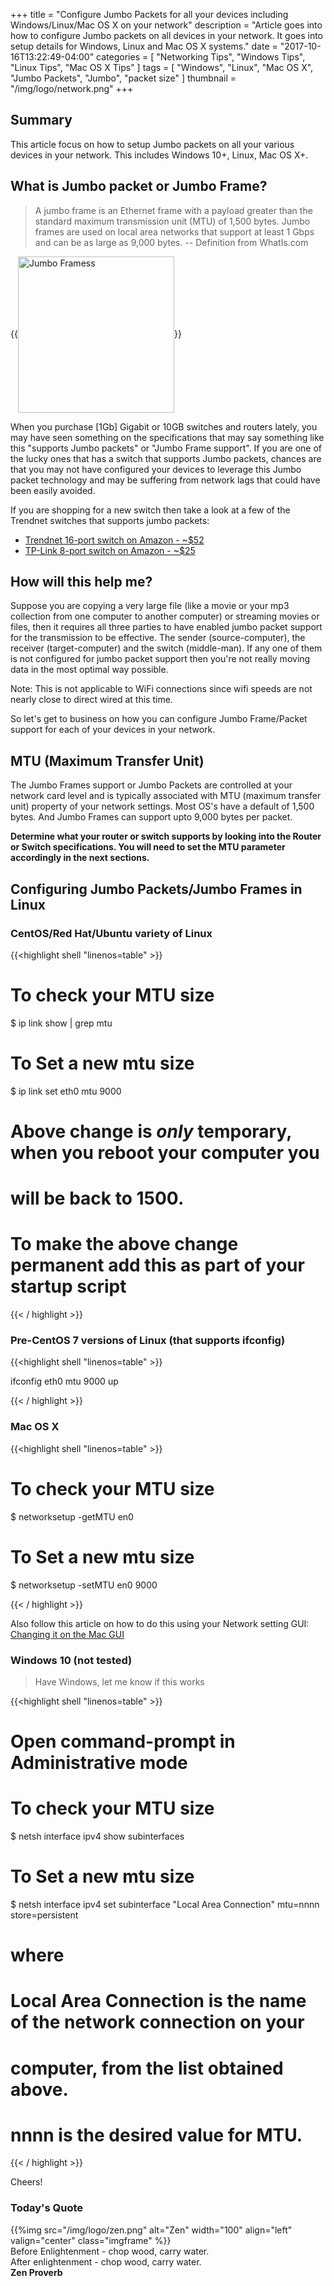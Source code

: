 +++
title = "Configure Jumbo Packets for all your devices including Windows/Linux/Mac OS X on your network"
description = "Article goes into how to configure Jumbo packets on all devices in your network. It goes into setup details for Windows, Linux and Mac OS X systems."
date = "2017-10-16T13:22:49-04:00"
categories = [
  "Networking Tips",
  "Windows Tips",
  "Linux Tips",
  "Mac OS X Tips"
]
tags = [
  "Windows",
  "Linux",
  "Mac OS X",
  "Jumbo Packets",
  "Jumbo",
  "packet size"
]
thumbnail = "/img/logo/network.png"
+++

## Summary

This article focus on how to setup Jumbo packets on all your various devices in your network. This includes Windows 10+, Linux, Mac OS X+.

## What is Jumbo packet or Jumbo Frame?

> A jumbo frame is an Ethernet frame with a payload greater than the standard maximum transmission unit (MTU) of 1,500 bytes. Jumbo frames are used on local area networks that support at least 1 Gbps and can be as large as 9,000 bytes.
> -- Definition from WhatIs.com

{{<img src="/img/2017/10/jumbo-frames.gif" alt="Jumbo Framess" width="250" align="center" class="imgframe">}}

When you purchase [1Gb] Gigabit or 10GB switches and routers lately, you may have seen something on the specifications that may say something like this "supports Jumbo packets" or "Jumbo Frame support". If you are one of the lucky ones that has a switch that supports Jumbo packets, chances are that you may not have configured your devices to leverage this Jumbo packet technology and may be suffering from network lags that could have been easily avoided.

If you are shopping for a new switch then take a look at a few of the Trendnet switches that supports jumbo packets:

  * [Trendnet 16-port switch on Amazon - ~$52](https://www.amazon.com/TRENDnet-GREENnet-Polycarbonate-Switching-TEG-S16D/dp/B0126TJEOK/)
  * [TP-Link 8-port switch on Amazon - ~$25](https://www.amazon.com/dp/B00A121WN6/)

## How will this help me?

Suppose you are copying a very large file (like a movie or your mp3 collection from one computer to another computer) or streaming movies or files, then it requires all three parties to have enabled jumbo packet support for the transmission to be effective. The sender (source-computer), the receiver (target-computer) and the switch (middle-man). If any one of them is not configured for jumbo packet support then you're not really moving data in the most optimal way possible.

Note: This is not applicable to WiFi connections since wifi speeds are not nearly close to direct wired at this time.

So let's get to business on how you can configure Jumbo Frame/Packet support for each of your devices in your network.

## MTU (Maximum Transfer Unit)

The Jumbo Frames support or Jumbo Packets are controlled at your network card level and is typically associated with MTU (maximum transfer unit) property of your network settings. Most OS's have a default of 1,500 bytes. And Jumbo Frames can support upto 9,000 bytes per packet.

**Determine what your router or switch supports by looking into the Router or Switch specifications. You will need to set the MTU parameter accordingly in the next sections.**

## Configuring Jumbo Packets/Jumbo Frames in Linux

### CentOS/Red Hat/Ubuntu variety of Linux

{{<highlight shell "linenos=table" >}}

# To check your MTU size
$ ip link show | grep mtu

# To Set a new mtu size
$ ip link set eth0 mtu 9000

# Above change is *only* temporary, when you reboot your computer you
# will be back to 1500.
# To make the above change permanent add this as part of your startup script

{{< / highlight >}}

### Pre-CentOS 7 versions of Linux (that supports ifconfig)

{{<highlight shell "linenos=table" >}}

ifconfig eth0 mtu 9000 up

{{< / highlight >}}

### Mac OS X

{{<highlight shell "linenos=table" >}}

# To check your MTU size
$ networksetup -getMTU en0

# To Set a new mtu size
$ networksetup -setMTU en0 9000

{{< / highlight >}}

Also follow this article on how to do this using your Network setting GUI:
[Changing it on the Mac GUI](https://www.codeotaku.com/journal/2010-02/mac-os-x-jumbo-frames/index)

### Windows 10 (not tested)

> Have Windows, let me know if this works

{{<highlight shell "linenos=table" >}}

# Open command-prompt in Administrative mode

# To check your MTU size
$ netsh interface ipv4 show subinterfaces

# To Set a new mtu size
$ netsh interface ipv4 set subinterface "Local Area Connection" mtu=nnnn store=persistent
# where
#   Local Area Connection is the name of the network connection on your
#     computer, from the list obtained above.
#   nnnn is the desired value for MTU.

{{< / highlight >}}

Cheers!

### Today's Quote
{{%img src="/img/logo/zen.png" alt="Zen" width="100"  align="left" valign="center" class="imgframe" %}}
<br/>
Before Enlightenment - chop wood, carry water.<br/>
After enlightenment - chop wood, carry water.<br/>
**Zen Proverb**


&nbsp;
